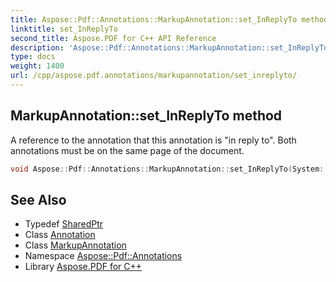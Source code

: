 ```yaml
---
title: Aspose::Pdf::Annotations::MarkupAnnotation::set_InReplyTo method
linktitle: set_InReplyTo
second_title: Aspose.PDF for C++ API Reference
description: 'Aspose::Pdf::Annotations::MarkupAnnotation::set_InReplyTo method. A reference to the annotation that this annotation is "in reply to". Both annotations must be on the same page of the document in C++.'
type: docs
weight: 1400
url: /cpp/aspose.pdf.annotations/markupannotation/set_inreplyto/
---
```

## MarkupAnnotation::set_InReplyTo method


A reference to the annotation that this annotation is "in reply to". Both annotations must be on the same page of the document.

```cpp
void Aspose::Pdf::Annotations::MarkupAnnotation::set_InReplyTo(System::SharedPtr<Annotation> value)
```

## See Also

* Typedef [SharedPtr](../../../system/sharedptr/)
* Class [Annotation](../../annotation/)
* Class [MarkupAnnotation](../)
* Namespace [Aspose::Pdf::Annotations](../../)
* Library [Aspose.PDF for C++](../../../)
